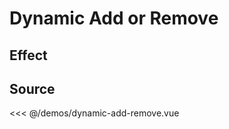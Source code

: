 # Dynamic Add or Remove

## Effect

<ClientOnly>
  <DemoDynamicAddRemove></DemoDynamicAddRemove>
</ClientOnly>

## Source

<<< @/demos/dynamic-add-remove.vue
